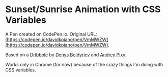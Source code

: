 # Sunset/Sunrise Animation with CSS Variables

A Pen created on CodePen.io. Original URL: [https://codepen.io/davidkpiano/pen/VmMWZW](https://codepen.io/davidkpiano/pen/VmMWZW).

Based on a [Dribbble](https://dribbble.com/shots/3114192-Sunset-Sunrise-Animation) by [Denys Boldyriev](https://dribbble.com/denisbldrv) and [Andrey Pixy](https://dribbble.com/anpixy).

Works only in Chrome (for now) because of the crazy things I'm doing with CSS variables.